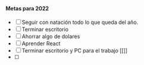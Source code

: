 #### Metas para 2022

- [ ] Seguir con natación todo lo que queda del año.
- [ ] Terminar escritorio
- [ ] Ahorrar algo de dolares
- [ ] Aprender React
- [ ] Terminar escritorio y PC para el trabajo [[]]
- [ ] 
